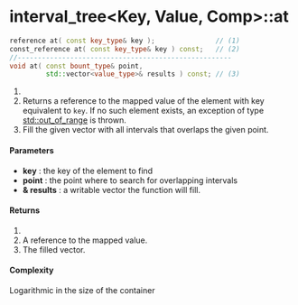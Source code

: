 # interval_tree<Key, Value, Comp>::at

```cpp
reference at( const key_type& key );               // (1)
const_reference at( const key_type& key ) const;   // (2)
//-----------------------------------------------------
void at( const bount_type& point,
         std::vector<value_type>& results ) const; // (3)
```

1. 
2. Returns a reference to the mapped value of the element with key equivalent to `key`. If no such element exists, an exception of type [std::out_of_range](https://en.cppreference.com/w/cpp/error/out_of_range) is thrown.
3. Fill the given vector with all intervals that overlaps the given point.

#### Parameters

- **key** : the key of the element to find
- **point** : the point where to search for overlapping intervals
- **& results** : a writable vector the function will fill.

#### Returns

1. 
2. A reference to the mapped value.
3. The filled vector.

#### Complexity

Logarithmic in the size of the container